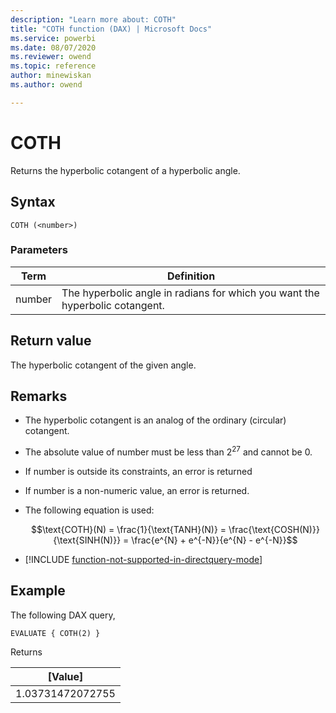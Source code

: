 ```yaml
---
description: "Learn more about: COTH"
title: "COTH function (DAX) | Microsoft Docs"
ms.service: powerbi 
ms.date: 08/07/2020
ms.reviewer: owend
ms.topic: reference
author: minewiskan
ms.author: owend

---
```

# COTH

Returns the hyperbolic cotangent of a hyperbolic angle.
  
## Syntax  
  
```dax
COTH (<number>)
```
  
### Parameters
  
|Term|Definition|  
|--------|--------------|  
|number|The hyperbolic angle in radians for which you want the hyperbolic cotangent.|  
  
## Return value

The hyperbolic cotangent of the given angle.  
  
## Remarks

- The hyperbolic cotangent is an analog of the ordinary (circular) cotangent.

- The absolute value of number must be less than $2^{27}$ and cannot be 0.

- If number is outside its constraints, an error is returned

- If number is a non-numeric value, an error is returned.

- The following equation is used:

    $$\text{COTH}(N) = \frac{1}{\text{TANH}(N)} = \frac{\text{COSH(N)}}{\text{SINH(N)}} = \frac{e^{N} + e^{-N}}{e^{N} - e^{-N}}$$

- [!INCLUDE [function-not-supported-in-directquery-mode](includes/function-not-supported-in-directquery-mode.md)]

## Example  
  
The following DAX query,
  
```dax
EVALUATE { COTH(2) }
```

Returns

|[Value] |
|---------|
|1.03731472072755   |
